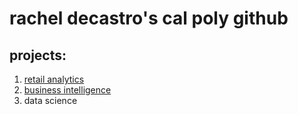 # rachel decastro's cal poly github
## projects:

  1. [retail analytics](https://linkmehere.com)
  2. [business intelligence](https://github.com/rjdecastro/racheldecastro/blob/main/Rachel%20Decastro%20Project%205_6%2C%20warmup%203100%20ulta%20quartiles.ipynb%20-%20Colaboratory.pdf)
  3. data science
